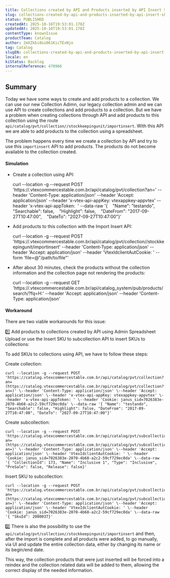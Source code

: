 ```yaml
---
title: Collections created by API and Products inserted by API Insert SKU by File not working properly
slug: collections-created-by-api-and-products-inserted-by-api-insert-sku-by-file-not-working-properly
status: PUBLISHED
createdAt: 2025-10-16T19:53:01.178Z
updatedAt: 2025-10-16T19:53:01.178Z
contentType: knownIssue
productTeam: Catalog
author: 2mXZkbi0oi061KicTExNjo
tag: Catalog
slugEN: collections-created-by-api-and-products-inserted-by-api-insert-sku-by-file-not-working-properly
locale: en
kiStatus: Backlog
internalReference: 470966
---
```


## Summary


Today we have some ways to create and add products to a collection. We can use our new Collection Adimn, our legacy collection admin and we can use API to create collections and add products to a collection. But we have a problem when creating collections through API and add products to this collection using the route `api/catalog/pvt/collection//stockkeepingunit/importinsert`. With this API we are able to add products to the collection using a spreadsheet.

The problem happens every time we create a collection by API and try to use this `importinsert` API to add products. The products do not become available to the collection created.


#### Simulation


- Create a collection using API:

    curl --location -g --request POST 'https://.vtexcommercestable.com.br/api/catalog/pvt/collection?an=' \--header 'Content-Type: application/json' \--header 'Accept: application/json' \--header 'x-vtex-api-appKey: vtexappkey-appvtex' \--header 'x-vtex-api-appToken:  ' \--data-raw '{    "Name": "testando",    "Searchable": false,    "Highlight": false,    "DateFrom": "2017-09-27T10:47:00",    "DateTo": "2027-09-27T10:47:00"}'


- Add products to this collection with the Import Insert API:

    curl --location -g --request POST 'https://.vtexcommercestable.com.br/api/catalog/pvt/collection//stockkeepingunit/importinsert' \--header 'Content-Type: application/json' \--header 'Accept: application/json' \--header 'VtexIdclientAutCookie: ' \--form 'file=@"/path/to/file"'

- After about 30 minutes, check the products without the collection information and the collection page not rendering the products:

    curl --location -g --request GET 'https://.vtexcommercestable.com.br/api/catalog_system/pub/products/search/?fq=H:' \--header 'Accept: application/json' \--header 'Content-Type: application/json'

#### Workaround



There are two viable workarounds for this issue:

1️⃣ Add products to collections created by API using Admin Spreadsheet Upload or use the Insert SKU to subcollection API to insert SKUs to collections:

To add SKUs to collections using API, we have to follow these steps:

Create collection:

    curl --location -g --request POST 'https://catalog.vtexcommercestable.com.br/api/catalog/pvt/collection?an=(https://catalog.vtexcommercestable.com.br/api/catalog/pvt/collection?an=)' \--header 'Content-Type: application/json' \--header 'Accept: application/json' \--header 'x-vtex-api-appKey: vtexappkey-appvtex' \--header 'x-vtex-api-appToken: ' \--header 'Cookie: janus_sid=7026383e-2070-4b68-a2c2-59cf729ec0da' \--data-raw '{ "Name": "testando", "Searchable": false, "Highlight": false, "DateFrom": "2017-09-27T10:47:00", "DateTo": "2027-09-27T10:47:00"}'

Create subcollection:

    curl --location -g --request POST 'https://catalog.vtexcommercestable.com.br/api/catalog/pvt/subcollection?an=(https://catalog.vtexcommercestable.com.br/api/catalog/pvt/subcollection?an=)' \--header 'Content-Type: application/json' \--header 'Accept: application/json' \--header 'VtexIdclientAutCookie: ' \--header 'Cookie: janus_sid=7026383e-2070-4b68-a2c2-59cf729ec0da' \--data-raw '{ "CollectionId": 173, "Name": "Inclusive 1", "Type": "Inclusive", "PreSale": false, "Release": false}'

Insert SKU to subcollection:

    curl --location -g --request POST 'https://catalog.vtexcommercestable.com.br/api/catalog/pvt/subcollection//stockkeepingunit?an=(https://catalog.vtexcommercestable.com.br/api/catalog/pvt/subcollection//stockkeepingunit?an=)' \--header 'Content-Type: application/json' \--header 'Accept: application/json' \--header 'VtexIdclientAutCookie: ' \--header 'Cookie: janus_sid=7026383e-2070-4b68-a2c2-59cf729ec0da' \--data-raw '{ "SkuId": 2000037}'


2️⃣ There is also the possibility to use the `api/catalog/pvt/collection//stockkeepingunit/importinsert` and then, after the import is complete and all products were added, to go manually, via UI and update the entire collection data, either by changing its name or its begin/end date.

This way, the collection products that were just inserted will be forced into a reindex and the collection related data will be added to them, allowing the correct display of the needed information.